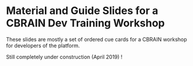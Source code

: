 
# Material and Guide Slides for a CBRAIN Dev Training Workshop

These slides are mostly a set of ordered cue cards
for a CBRAIN workshop for developers of the platform.

Still completely under construction (April 2019) !

